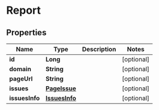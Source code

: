 

# Report


## Properties

| Name | Type | Description | Notes |
|------------ | ------------- | ------------- | -------------|
|**id** | **Long** |  |  [optional] |
|**domain** | **String** |  |  [optional] |
|**pageUrl** | **String** |  |  [optional] |
|**issues** | [**PageIssue**](PageIssue.md) |  |  [optional] |
|**issuesInfo** | [**IssuesInfo**](IssuesInfo.md) |  |  [optional] |



